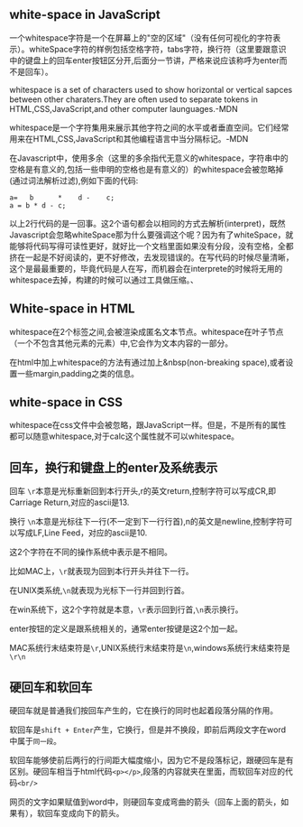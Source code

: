 ## white-space in JavaScript ##
一个whitespace字符是一个在屏幕上的"空的区域"（没有任何可视化的字符表示）。whiteSpace字符的样例包括空格字符，tabs字符，换行符（这里要跟意识中的键盘上的回车enter按钮区分开,后面分一节讲，严格来说应该称呼为enter而不是回车）。

whitespace is a set of characters used to show horizontal or vertical sapces between other charaters.They are often used to separate tokens in HTML,CSS,JavaScript,and other computer launguages.-MDN

whitespace是一个字符集用来展示其他字符之间的水平或者垂直空间。它们经常用来在HTML,CSS,JavaScript和其他编程语言中当分隔标记。-MDN

在Javascript中，使用多余（这里的多余指代无意义的whitespace，字符串中的空格是有意义的,包括一些申明的空格也是有意义的）的whitespace会被忽略掉(通过词法解析过滤),例如下面的代码:

    a=   b      *    d -    c;
    a = b * d - c;

以上2行代码的是一回事。这2个语句都会以相同的方式去解析(interpret)，既然Javascript会忽略whiteSpace那为什么要强调这个呢？因为有了whiteSpace，就能够将代码写得可读性更好，就好比一个文档里面如果没有分段，没有空格，全都挤在一起是不好阅读的，更不好修改，去发现错误的。在写代码的时候尽量清晰，这个是最最重要的，毕竟代码是人在写，而机器会在interprete的时候将无用的whitespace去掉，构建的时候可以通过工具做压缩。、

## White-space in HTML ##
whitespace在2个标签之间,会被渲染成匿名文本节点。whitespace在叶子节点（一个不包含其他元素的元素）中,它会作为文本内容的一部分。

在html中加上whitespace的方法有通过加上&nbsp(non-breaking space),或者设置一些margin,padding之类的信息。

## white-space in CSS ##
whitespace在css文件中会被忽略，跟JavaScript一样。但是，不是所有的属性都可以随意whitespace,对于calc这个属性就不可以whitespace。

## 回车，换行和键盘上的enter及系统表示 ##
回车 `\r`本意是光标重新回到本行开头,r的英文return,控制字符可以写成CR,即Carriage Return,对应的ascii是13.

换行 `\n`本意是光标往下一行(不一定到下一行行首),n的英文是newline,控制字符可以写成LF,Line Feed，对应的ascii是10.

这2个字符在不同的操作系统中表示是不相同。

比如MAC上，`\r`就表现为回到本行开头并往下一行。

在UNIX类系统,`\n`就表现为光标下一行并回到行首。

在win系统下，这2个字符就是本意，`\r`表示回到行首,`\n`表示换行。

enter按钮的定义是跟系统相关的，通常enter按键是这2个加一起。

MAC系统行末结束符是`\r`,UNIX系统行末结束符是`\n`,windows系统行末结束符是`\r\n`

## 硬回车和软回车 ##
硬回车就是普通我们按回车产生的，它在换行的同时也起着段落分隔的作用。

软回车是`shift + Enter`产生，它换行，但是并不换段，即前后两段文字在word中属于`同一段`。

软回车能够使前后两行的行间距大幅度缩小，因为它不是段落标记，跟硬回车是有区别。硬回车相当于html代码`<p></p>`,段落的内容就夹在里面，而软回车对应的代码`<br/>`

网页的文字如果赋值到word中，则硬回车变成弯曲的箭头（回车上面的箭头，如果有），软回车变成向下的箭头。